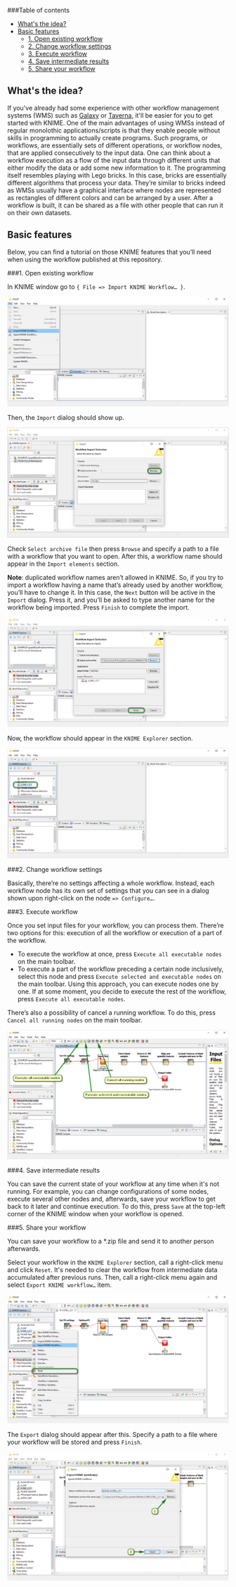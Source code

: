 ###Table of contents

* [What's the idea?](#whats-the-idea)
* [Basic features](#basic-features)
  * [1. Open existing workflow](#1-open-existing-workflow)
  * [2. Change workflow settings](#2-change-workflow-settings)
  * [3. Execute workflow](#3-execute-workflow)
  * [4. Save intermediate results](#4-save-intermediate-results)
  * [5. Share your workflow](#5-share-your-workflow)

## What's the idea?

If you've already had some experience with other workflow management systems (WMS) such as [Galaxy](galaxyproject.org) or [Taverna](www.taverna.org.uk), it'll be easier for you to get started with KNIME. One of the main advantages of using WMSs instead of regular monolothic applications/scripts is that they enable people without skills in programming to actually create programs. Such programs, or workflows, are essentially sets of different operations, or workflow nodes, that are applied consecutively to the input data. One can think about a workflow execution as a flow of the input data through different units that either modify the data or add some new information to it. The programming itself resembles playing with Lego bricks. In this case, bricks are essentially different algorithms that process your data. They’re similar to bricks indeed as WMSs usually have a graphical interface where nodes are represented as rectangles of different colors and can be arranged by a user. After a workflow is built, it can be shared as a file with other people that can run it on their own datasets.

## Basic features

Below, you can find a tutorial on those KNIME features that you’ll need when using the workflow published at this repository.

###1. Open existing workflow

In KNIME window go to `{ File => Import KNIME Workflow… }`.

<img src="img/knime_basics_workflow_import_pop_down.png"/>

Then, the `Import` dialog should show up.

<img src="img/knime_basics_workflow_import_dialog_select_file.png"/>

Check `Select archive file` then press `Browse` and specify a path to a file with a workflow that you want to open. After this, a workflow name should appear in the `Import elements` section.

**Note**: duplicated workflow names aren’t allowed in KNIME. So, if you try to import a workflow having a name that’s already used by another workflow, you’ll have to change it. In this case, the `Next` button will be active in the `Import` dialog. Press it, and you’ll be asked to type another name for the workflow being imported.
Press `Finish` to complete the import.

<img src="img/knime_basics_workflow_import_dialog_finish.png"/>

Now, the workflow should appear in the `KNIME Explorer` section.

<img src="img/knime_basics_workflow_import_result.png"/>

###2. Change workflow settings

Basically, there’re no settings affecting a whole workflow. Instead, each workflow node has its own set of settings that you can see in a dialog shown upon right-click on the node `=> Configure…`.

###3. Execute workflow

Once you set input files for your workflow, you can process them. There’re two options for this: execution of all the workflow or execution of a part of the workflow.
* To execute the workflow at once, press `Execute all executable nodes` on the main toolbar.
* To execute a part of the workflow preceding a certain node inclusively, select this node and press `Execute selected and executable nodes` on the main toolbar. Using this approach, you can execute nodes one by one. If at some moment, you decide to execute the rest of the workflow, press `Execute all executable nodes`.

There’s also a possibility of cancel a running workflow. To do this, press `Cancel all running nodes` on the main toolbar.

<img src="img/knime_basics_workflow_execution.png"/>

###4. Save intermediate results

You can save the current state of your workflow at any time when it's not running. For example, you can change configurations of some nodes, execute several other nodes and, afterwards, save your workflow to get back to it later and continue execution. To do this, press `Save` at the top-left corner of the KNIME window when your workflow is opened.

###5. Share your workflow

You can save your workflow to a *.zip file and send it to another person afterwards.

Select your workflow in the `KNIME Explorer` section, call a right-click menu and click `Reset`. It's needed to clear the workflow from intermediate data accumulated after previous runs. Then, call a right-click menu again and select `Export KNIME workflow…` item.

<img src="img/knime_basics_workflow_export_pop_down.png"/>

The `Export` dialog should appear after this. Specify a path to a file where your workflow will be stored and press `Finish`.

<img src="img/knime_basics_workflow_export_dialog.png"/>
